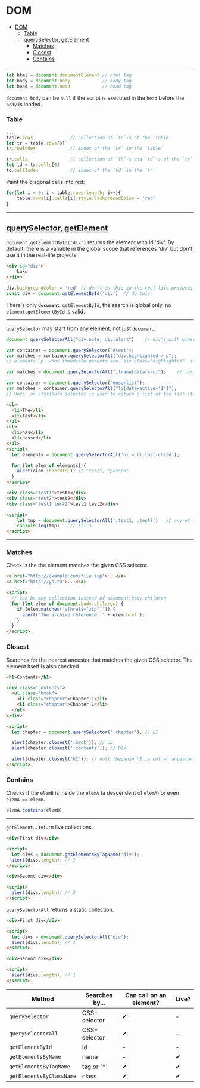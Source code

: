# DOM

- [DOM](#dom)
    - [Table](#table)
  - [querySelector, getElement](#queryselector-getelement)
    - [Matches](#matches)
    - [Closest](#closest)
    - [Contains](#contains)

***


```javascript
let html = document.documentElement // html tag
let body = document.body			// body tag
let head = document.head			// head tag
```

`document.body` can be `null` if the script is executed in the `head` before the `body` is loaded.


### [Table](<a name="table">)

```javascript
...
table.rows				// collection of `tr`-s of the `table`
let tr = table.rows[0]
tr.rowIndex				// index of the `tr` in the `table`

tr.cells				// collection of `th`-s and `td`-s of the `tr`
let td = tr.cells[0]
td.cellIndex			// index of the `td` in the `tr`
```

Paint the diagonal cells into red:

```javascript
for(let i = 0; i < table.rows.length; i++){
	table.rows[i].cells[i].style.backgroundColor = 'red'
}
```
***


## [querySelector, getElement](<a name="get-query">)

`document.getElementById('div')` returns the element with id 'div'. By default, there is a variable in the global scope that references 'div' but don't use it in the real-life projects.

```html
<div id="div">
	kuku
</div>
```

```javascript
div.backgroundColor = 'red'	// don't do this in the real-life projects
const div = document.getElementById('div')	// do this
```

There's only **`document`**`.getElementById`, the search is global only, no `element.getElementById` is valid.
***

`querySelector` may start from any element, not just `document`.

```javascript
document.querySelectorAll("div.note, div.alert")	// div's with class `note` or `alert`

var container = document.querySelector("#test");
var matches = container.querySelectorAll("div.highlighted > p");
// elements `p` whos immediate parents are `div class="highlighted"` inside a container with `id="test"`

var matches = document.querySelectorAll("iframe[data-src]");	// iframes with `data-src` attribute

var container = document.querySelector("#userlist");
var matches = container.querySelectorAll("li[data-active='1']");
// Here, an attribute selector is used to return a list of the list items contained within a list whose ID is userlist which have a data-active attribute whose value is 1
```

```html
<ul>
  <li>The</li>
  <li>test</li>
</ul>
<ul>
  <li>has</li>
  <li>passed</li>
</ul>
<script>
  let elements = document.querySelectorAll('ul > li:last-child');

  for (let elem of elements) {
    alert(elem.innerHTML); // "test", "passed"
  }
</script>
```

```html
<div class="test1">test1</div>
<div class="test2">test2</div>
<div class="test1 test2">test1 test2</div>

<script>
	let tmp = document.querySelectorAll('.test1, .test2')	// any of the two
	console.log(tmp)	// all 3
</script>
```
***
### Matches

Check is the the element matches the given CSS selector.

```html
<a href="http://example.com/file.zip">...</a>
<a href="http://ya.ru">...</a>

<script>
  // can be any collection instead of document.body.children
  for (let elem of document.body.children) {
    if (elem.matches('a[href$="zip"]')) {
      alert("The archive reference: " + elem.href );
    }
  }
</script>
```

### Closest

Searches for the nearest ancestor that matches the given CSS selector. The element itself is also checked. 

```html
<h1>Contents</h1>

<div class="contents">
  <ul class="book">
    <li class="chapter">Chapter 1</li>
    <li class="chapter">Chapter 1</li>
  </ul>
</div>

<script>
  let chapter = document.querySelector('.chapter'); // LI

  alert(chapter.closest('.book')); // UL
  alert(chapter.closest('.contents')); // DIV

  alert(chapter.closest('h1')); // null (because h1 is not an ancestor)
</script>
```

### Contains

Checks if the `elemB` is inside the `elemA` (a descendent of `elemA`) or even `elemA == elemB`.

```javascript
elemA.contains(elemB)
```
***

`getElement`... return live collections.

```html
<div>First div</div>

<script>
  let divs = document.getElementsByTagName('div');
  alert(divs.length); // 1
</script>

<div>Second div</div>

<script>
  alert(divs.length); // 2
</script>
```

`querySelectorAll` returns a static collection.

```html
<div>First div</div>

<script>
  let divs = document.querySelectorAll('div');
  alert(divs.length); // 1
</script>

<div>Second div</div>

<script>
  alert(divs.length); // 1
</script>
```

Method|Searches by...|Can call on an element?|Live?
-|-|-|-
`querySelector`|CSS-selector|✔|-
`querySelectorAll`|CSS-selector|✔|-
`getElementById`|id|-|-
`getElementsByName`|name|-|✔
`getElementsByTagName`|tag or '*'|✔|✔
`getElementsByClassName`|class|✔|✔


